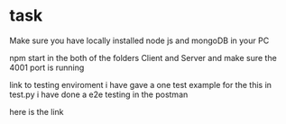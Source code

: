# task


Make sure you have locally installed node js and mongoDB in your PC 

npm start in the both of the folders Client and Server and make sure the 4001 port is running



link to testing enviroment 
i have gave a one test example for the this in test.py
i have done a e2e testing in the postman

here is the link

